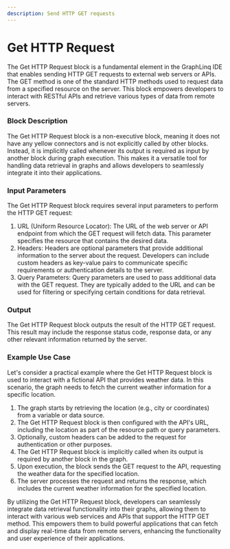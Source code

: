 ```yaml
---
description: Send HTTP GET requests
---
```


# Get HTTP Request

The Get HTTP Request block is a fundamental element in the GraphLinq IDE that enables sending HTTP GET requests to external web servers or APIs. The GET method is one of the standard HTTP methods used to request data from a specified resource on the server. This block empowers developers to interact with RESTful APIs and retrieve various types of data from remote servers.

### Block Description

The Get HTTP Request block is a non-executive block, meaning it does not have any yellow connectors and is not explicitly called by other blocks. Instead, it is implicitly called whenever its output is required as input by another block during graph execution. This makes it a versatile tool for handling data retrieval in graphs and allows developers to seamlessly integrate it into their applications.

### Input Parameters

The Get HTTP Request block requires several input parameters to perform the HTTP GET request:

1. URL (Uniform Resource Locator): The URL of the web server or API endpoint from which the GET request will fetch data. This parameter specifies the resource that contains the desired data.
2. Headers: Headers are optional parameters that provide additional information to the server about the request. Developers can include custom headers as key-value pairs to communicate specific requirements or authentication details to the server.
3. Query Parameters: Query parameters are used to pass additional data with the GET request. They are typically added to the URL and can be used for filtering or specifying certain conditions for data retrieval.

### Output

The Get HTTP Request block outputs the result of the HTTP GET request. This result may include the response status code, response data, or any other relevant information returned by the server.

### Example Use Case

Let's consider a practical example where the Get HTTP Request block is used to interact with a fictional API that provides weather data. In this scenario, the graph needs to fetch the current weather information for a specific location.

1. The graph starts by retrieving the location (e.g., city or coordinates) from a variable or data source.
2. The Get HTTP Request block is then configured with the API's URL, including the location as part of the resource path or query parameters.
3. Optionally, custom headers can be added to the request for authentication or other purposes.
4. The Get HTTP Request block is implicitly called when its output is required by another block in the graph.
5. Upon execution, the block sends the GET request to the API, requesting the weather data for the specified location.
6. The server processes the request and returns the response, which includes the current weather information for the specified location.

By utilizing the Get HTTP Request block, developers can seamlessly integrate data retrieval functionality into their graphs, allowing them to interact with various web services and APIs that support the HTTP GET method. This empowers them to build powerful applications that can fetch and display real-time data from remote servers, enhancing the functionality and user experience of their applications.
